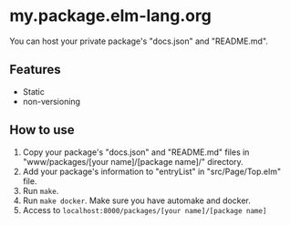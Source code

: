 my.package.elm-lang.org
===

You can host your private package's "docs.json" and "README.md".

## Features

- Static
- non-versioning


## How to use

1. Copy your package's "docs.json" and "README.md" files in "www/packages/[your name]/[package name]/" directory.
1. Add your package's information to "entryList" in "src/Page/Top.elm" file.
1. Run `make`.
1. Run `make docker`. Make sure you have automake and docker.
1. Access to `localhost:8000/packages/[your name]/[package name]`
